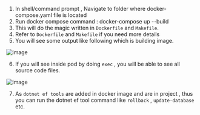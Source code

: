 1. In shell/command prompt , Navigate to folder where docker-compose.yaml file is located
2. Run docker compose command : docker-compose up --build
3. This will do the magic written in `Dockerfile` and `Makefile`.
4. Refer to `Dockerfile` and `Makefile` if you need more details
5. You will see some output like following which is building image.

![image](https://github.com/paraspatidar/ef-migration-strategy/assets/5575617/449916f9-8913-46c2-a044-edc4f1dff051)

6. If you will see inside pod by doing `exec` , you will be able to see all source code files.

![image](https://github.com/paraspatidar/ef-migration-strategy/assets/5575617/32d0fead-fb6c-4f05-89a6-ebb683c6ea91)

7. As `dotnet ef tools` are added in docker image and are in project , thus you can run the dotnet ef tool command like `rollback` , `update-database` etc.
